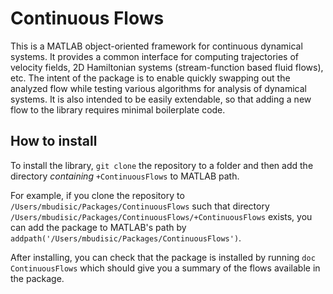 # Continuous Flows

This is a MATLAB object-oriented framework for continuous dynamical
systems. It provides a common interface for computing trajectories of velocity
fields, 2D Hamiltonian systems (stream-function based fluid flows), etc. The
intent of the package is to enable quickly swapping out the analyzed flow
while testing various algorithms for analysis of dynamical systems. It is also
intended to be easily extendable, so that adding a new flow to the library
requires minimal boilerplate code.

## How to install

To install the library, `git clone` the repository to a folder and then add
the directory *containing* `+ContinuousFlows` to MATLAB path.

For example, if you clone the repository to
`/Users/mbudisic/Packages/ContinuousFlows` such that directory
`/Users/mbudisic/Packages/ContinuousFlows/+ContinuousFlows` exists, you can
add the package to MATLAB's path by
`addpath('/Users/mbudisic/Packages/ContinuousFlows')`.

After installing, you can check that the package is installed by running `doc
ContinuousFlows` which should give you a summary of the flows available in the
package.
